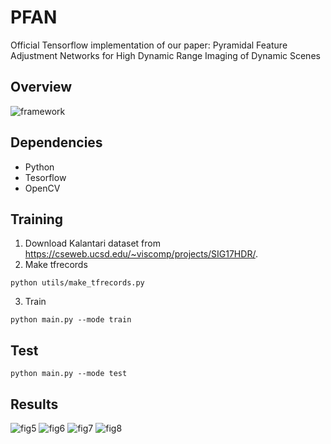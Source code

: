 # PFAN

Official Tensorflow implementation of our paper: Pyramidal Feature Adjustment Networks for High Dynamic Range Imaging of Dynamic Scenes

## Overview
![framework](https://github.com/haesoochung/PFAN/assets/92298918/9a4763ae-32cc-4dca-988c-487b6ee19cc8)

## Dependencies
* Python
* Tesorflow 
* OpenCV

## Training
1. Download Kalantari dataset from https://cseweb.ucsd.edu/~viscomp/projects/SIG17HDR/.
2. Make tfrecords
```
python utils/make_tfrecords.py
```
3. Train
```
python main.py --mode train
```
## Test
```
python main.py --mode test 
```

## Results
![fig5](https://github.com/haesoochung/PFAN/assets/92298918/7367d018-7971-43dc-a9a0-424c3669c563)
![fig6](https://github.com/haesoochung/PFAN/assets/92298918/45fbd469-cf70-44ce-8814-6b7b403cc568)
![fig7](https://github.com/haesoochung/PFAN/assets/92298918/b577ad36-a68c-4f5e-a230-bf7172215d06)
![fig8](https://github.com/haesoochung/PFAN/assets/92298918/5d831f9d-4536-48fa-8f25-8f3c9b0094a8)

